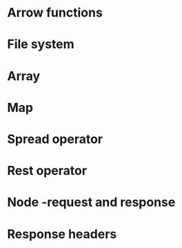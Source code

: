 # Arrow functions

# File system

# Array

# Map

# Spread operator

# Rest operator

# Node -request and response

# Response headers